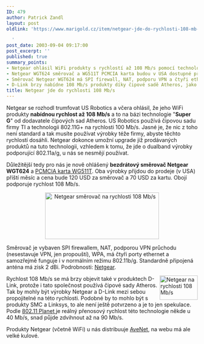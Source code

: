```yaml
---
ID: 479
author: Patrick Zandl
layout: post
oldlink: 'https://www.marigold.cz/item/netgear-jde-do-rychlosti-108-mb-s

  '
post_date: 2003-09-04 09:17:00
post_excerpt: ''
published: true
summary_points:
- Netgear ohlásil WiFi produkty s rychlostí až 108 Mb/s pomocí technologie Super G.
- Netgear WGT624 směrovač a WG511T PCMCIA karta budou v USA dostupné příští měsíc.
- Směrovač Netgear WGT624 má SPI firewall, NAT, podporu VPN a čtyři ethernet porty.
- D-Link brzy nabídne 108 Mb/s produkty díky čipové sadě Atheros, jako Netgear.
title: Netgear jde do rychlosti 108 Mb/s
---
```


<p>
Netgear se rozhodl trumfovat US Robotics a včera ohlásil, že jeho WiFi produkty <STRONG>nabídnou rychlost až 108 Mb/s</STRONG> a to na bázi technologie "<STRONG>Super G</STRONG>" od dodavatele čipových sad Atheros. US Robotics používá čipovou sadu firmy TI a technologii 802.11G+ na rychlosti 100 Mb/s. Jasné je, že nic z toho není standard a tak musíte používat výrobky téže firmy, abyste těchto rychlostí dosáhli. Netgear dokonce umožní upgrade již prodávaných produktů na tuto technologii, vzhledem k tomu, že jde o dualband výrobky podporující 802.11a/g, u nás se nesmějí používat. </p>

<p>
Důležitější tedy pro nás je nově ohlášený <STRONG>bezdrátový směrovač Netgear WGT624</STRONG> a <A href="http://www.netgear.com/products/details/WG511T.asp?view=">PCMCIA karta WG511T</A>. Oba výrobky přijdou do prodeje (v USA) příští měsíc a cena bude 120 USD za směrovač a 70 USD za kartu. Obojí podporuje rychlost 108 Mb/s. </p>

<P align=center><IMG height=123 alt="Netgear směrovač na rychlosti 108 Mb/s" src="/wp-content/uploads/netgear108.jpg" width=300></p>

<p>
Směrovač je vybaven SPI firewallem, NAT, podporou VPN průchodu (nesestavuje VPN, jen propouští), WPA, má čtyři porty ethernet a samozřejmě funguje i v normálním režimu 802.11b/g. Standardně připojená anténa má zisk 2 dBi. Podrobnosti: <A href="http://www.netgear.com/products/details/WGT624.asp?view=">Netgear</A>. 
<p>
<IMG height=64 alt="Netgear na rychlosti 108 Mb/s" src="/wp-content/uploads/mbps108.jpg" width=100 align=right>Rychlost 108 Mb/s se má brzy objevit také v produktech D-Link, protože i tato společnost používá čipové sady Atheros. Tak by mohly být výrobky Netgear a D-Link mezi sebou propojitelné na této rychlosti. Podobné by to mohlo být s produkty SMC a Linksys, to ale není ještě potvrzeno a je to jen spekulace. Podle <A href="http://www.wi-fiplanet.com/news/article.php/2199541" target=_blank>802.11 Planet </A>je reálný přenosový rychlost této technologie někde u 40 Mb/s, snad půjde zdvihnout až na 90 Mb/s. 
<p>
Produkty Netgear (včetně WiFi) u nás distribuuje <A href="http://www.avenet.cz/">AveNet</A>, na webu má ale velké kulové. </p>